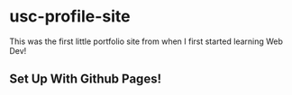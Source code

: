 # usc-profile-site
  This was the first little portfolio site from when I first started learning Web Dev!
  
## Set Up With Github Pages!
